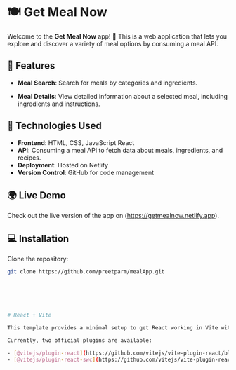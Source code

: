 
# 🍽️ Get Meal Now

Welcome to the **Get Meal Now** app! 🍴 This is a web application that lets you explore and discover a variety of meal options by consuming a meal API.

## 🚀 Features

- **Meal Search**: Search for meals by categories and ingredients.

- **Meal Details**: View detailed information about a selected meal, including ingredients and instructions.

## 🔧 Technologies Used

- **Frontend**: HTML, CSS, JavaScript React
- **API**: Consuming a meal API to fetch data about meals, ingredients, and recipes.
- **Deployment**: Hosted on Netlify
- **Version Control**: GitHub for code management

## 🌍 Live Demo

Check out the live version of the app on (https://getmealnow.netlify.app).

## 💻 Installation

Clone the repository:

```bash
git clone https://github.com/preetparm/mealApp.git






# React + Vite

This template provides a minimal setup to get React working in Vite with HMR and some ESLint rules.

Currently, two official plugins are available:

- [@vitejs/plugin-react](https://github.com/vitejs/vite-plugin-react/blob/main/packages/plugin-react/README.md) uses [Babel](https://babeljs.io/) for Fast Refresh
- [@vitejs/plugin-react-swc](https://github.com/vitejs/vite-plugin-react-swc) uses [SWC](https://swc.rs/) for Fast Refresh
